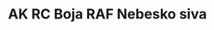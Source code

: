 ---
layout: product
title: "AK RC Boja RAF Nebesko siva"
price: "330" 
desc: "Acrylic Laquer 10mL"
img_path: "/assets/img/RC285.jpg"
brand: "AK "
available: true
special_offer: false
new: false
soon: false
cat: "020000"
subcat: "020200"
subsubcat: "020201"
sifra: "RC285"
popular: true
---